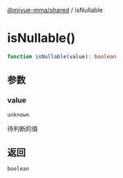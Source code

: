 [@miyue-mma/shared](../index.md) / isNullable

# isNullable()

```ts
function isNullable(value): boolean
```

## 参数

### value

`unknown`

待判断的值

## 返回

`boolean`
